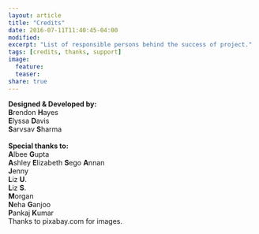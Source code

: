 ```yaml
---
layout: article
title: "Credits"
date: 2016-07-11T11:40:45-04:00
modified:
excerpt: "List of responsible persons behind the success of project."
tags: [credits, thanks, support]
image:
  feature:
  teaser:
share: true
---
```

<strong>Designed &amp; Developed by:</strong><br>
<strong>B</strong>rendon <strong>H</strong>ayes<br>
<strong>E</strong>lyssa <strong>D</strong>avis<br>
<strong>S</strong>arvsav <strong>S</strong>harma<br>
<br>
<strong>Special thanks to:</strong><br>
<strong>A</strong>lbee <strong>G</strong>upta<br>
<strong>A</strong>shley <strong>E</strong>lizabeth <strong>S</strong>ego
<strong>A</strong>nnan<br>
<strong>J</strong>enny<br>
<strong>L</strong>iz <strong>U</strong>.<br>
<strong>L</strong>iz <strong>S</strong>.<br>
<strong>M</strong>organ<br>
<strong>N</strong>eha <strong>G</strong>anjoo<br>
<strong>P</strong>ankaj <strong>K</strong>umar<br>
Thanks to pixabay.com for images.
